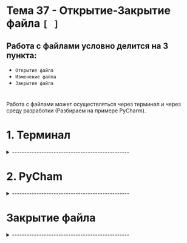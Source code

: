 #  Тема 37 - Открытие-Закрытие файла `[ ]`

## Работа с файлами условно делится на 3 пункта:

- `Открытие файла`
- `Изменение файла`
- `Закрытие файла`
#
Работа с файлами может осуществляться через терминал и через среду разработки (Разбираем на примере PyCharm).

# 1. Терминал
<details>
  <summary>------------------------------------------------</summary>

## Открытие файла
<details>
  <summary>------------------------------------------------</summary>

- Открытие файла начинается с расположения нужного файла.  
Для того, что бы открыть файл нужно перейти в директорию, в которой этот файл расположен.

<details>
  <summary>Linux:</summary>
    
1. Открыть терминал.
2. Использовать команду `cd (change directory)` с указанием полного или относительного пути к целевой директории. 
```
# Переход в директорию по полному пути
cd /home/ИмяПользователя/Documents

# Переход в директорию по относительному пути
cd ~/Documents
```
#
</details>

<details>
  <summary>Windows:</summary>
  
1. Открыть командную строку `(cmd)` или `PowerShell`.
2. Использовать команду `cd` с указанием полного или относительного пути. 
```
# Переход в директорию по полному пути
cd C:\Users\ИмяПользователя\Documents

# Переход в директорию по относительному пути
cd Documents
```
#
  </details>
  
#
</details>


#
</details>

#


















# 2. PyCham
<details>
  <summary>------------------------------------------------</summary>

### Открытие файла
<details>
  <summary>------------------------------------------------</summary>

Что бы открыть файл в PyCharm нужно поместить его в директорию действующего проекта`:

<details>
  <summary>Linux:</summary>
  
1) На Ubuntu:  
- Помести файл `example.txt` внутрь директории проекта `/Home/it_folder/PyCharm_projects/ПоколениеPython_PRO`. Таким образом, структура проекта может выглядеть так:
  
```
/Home/it_folder/PyCharm_projects/ПоколениеPython_PRO
|-- example.txt
|-- другие_файлы_проекта
|-- ...
```
#
</details>

<details>
  <summary>Windows:</summary>
2) На Windows:
- Помести файл `example.txt` внутрь директории проекта `C:\it\JetBrains\PyCharm Projects\Stepik\ПоколениеPython_Pro`. Структура проекта на Windows может быть подобной:

```
C:\it\JetBrains\PyCharm Projects\Stepik\ПоколениеPython_Pro
|-- example.txt
|-- другие_файлы_проекта
|-- ...
```
</details>

</details>

</details>

</details>






#

# Закрытие файла
<details>
 <summary>------------------------------------------------</summary>
  

</details>
